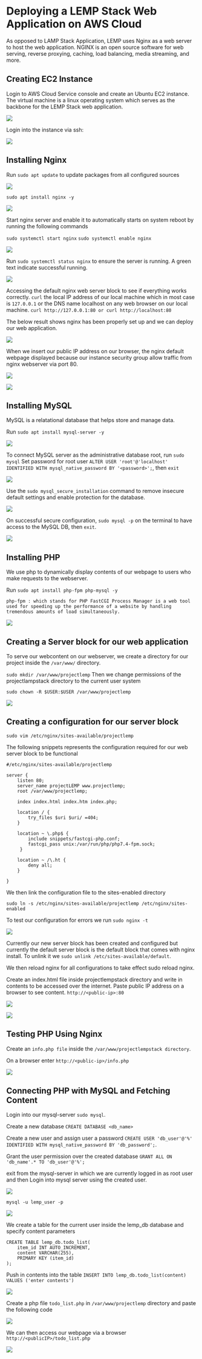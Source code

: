 # Deploying a LEMP Stack Web Application on AWS Cloud

As opposed to LAMP Stack Application, LEMP uses Nginx as a web server to host the web application.
NGINX is an open source software for web serving, reverse proxying, caching, load balancing, media streaming, and more.

## Creating EC2 Instance
Login to AWS Cloud Service console and create an Ubuntu EC2 instance. The virtual machine is a linux operating system which serves as the backbone for the LEMP Stack web application.

![](./img/lemp1.PNG)

Login into the instance via ssh:

![](./img/lemp2.PNG)

## Installing Nginx

Run `sudo apt update` to update packages from all configured sources

![](./img/lemp3.PNG)

`sudo apt install nginx -y`

![](./img/lemp4.PNG)

Start nginx server and enable it to automatically starts on system reboot by running the following commands

`sudo systemctl start nginx`
`sudo systemctl enable nginx`

![](./img/lemp5.PNG)

Run `sudo systemctl status nginx` to ensure the server is running. A green text indicate successful running.

![](./img/lemp6.PNG)

Accessing the default nginx web server block to see if everything works correctly. `curl` the local IP address of our local machine which in most case is `127.0.0.1` or the DNS name localhost on any web browser on our local machine.
`curl http://127.0.0.1:80 or curl http://localhost:80`

The below result shows nginx has been properly set up and we can deploy our web application.

![](./img/lemp7.PNG)

When we insert our public IP address on our browser, the nginx default webpage displayed because our instance security group allow traffic from nginx webserver via port 80.

![](./img/lemp8.PNG)

![](./img/lemp9.PNG)

## Installing MySQL

MySQL is a relatational database that helps store and manage data.

Run `sudo apt install mysql-server -y`

![](./img/lemp10.PNG)

To connect MySQL server as the administrative database root, run `sudo mysql`
Set password for root user `ALTER USER 'root'@'localhost' IDENTIFIED WITH mysql_native_password BY '<password>';`, then `exit`

![](./img/lemp11.PNG)

Use the `sudo mysql_secure_installation` command to remove insecure default settings and enable protection for the database.

![](./img/lemp12.PNG)

On successful secure configuration, `sudo mysql -p` on the terminal to have access to the MySQL DB, then `exit`.

![](./img/lemp13.PNG)

## Installing PHP

We use php to dynamically display contents of our webpage to users who make requests to the webserver.

Run `sudo apt install php-fpm php-mysql -y`

`php-fpm : which stands for PHP FastCGI Process Manager is a web tool used for speeding up the performance of a website by handling tremendous amounts of load simultaneously.`

![](./img/lemp14.PNG)

## Creating a Server block for our web application

To serve our webcontent on our webserver, we create a directory for our project inside the `/var/www/` directory.

`sudo mkdir /var/www/projectlemp` Then we change permissions of the projectlampstack directory to the current user system

`sudo chown -R $USER:$USER /var/www/projectlemp`

![](./img/lemp15.PNG)

## Creating a configuration for our server block
`sudo vim /etc/nginx/sites-available/projectlemp`

The following snippets represents the configuration required for our web server block to be functional

```
#/etc/nginx/sites-available/projectlemp

server {
    listen 80;
    server_name projectLEMP www.projectlemp;
    root /var/www/projectlemp;

    index index.html index.htm index.php;

    location / {
        try_files $uri $uri/ =404;
    }

    location ~ \.php$ {
        include snippets/fastcgi-php.conf;
        fastcgi_pass unix:/var/run/php/php7.4-fpm.sock;
     }

    location ~ /\.ht {
        deny all;
    }

}
```

We then link the configuration file to the sites-enabled directory

`sudo ln -s /etc/nginx/sites-available/projectlemp /etc/nginx/sites-enabled`

To test our configuration for errors we run
`sudo nginx -t`

![](./img/lemp16.PNG)

Currently our new server block has been created and configured but currently the default server block is the default block that comes with nginx install. To unlink it we `sudo unlink /etc/sites-available/default`.

We then reload nginx for all configurations to take effect sudo reload nginx.

Create an index.html file inside projectlempstack directory and write in contents to be accessed over the internet. Paste public IP address on a browser to see content.
`http://<public-ip>:80`

![](./img/lemp17.PNG)

![](./img/lemp18.PNG)

## Testing PHP Using Nginx

Create an `info.php file` inside the `/var/www/projectlempstack directory`.

On a browser enter `http://<public-ip>/info.php`

![](./img/lemp19.PNG)

## Connecting PHP with MySQL and Fetching Content

Login into our mysql-server `sudo mysql`.

Create a new database `CREATE DATABASE <db_name>`

Create a new user and assign user a password `CREATE USER 'db_user'@'%' IDENTIFIED WITH mysql_native_password BY 'db_password';`.

Grant the user permission over the created database `GRANT ALL ON 'db_name'.* TO 'db_user'@'%';`

exit from the mysql-server in which we are currently logged in as root user and then Login into mysql server using the created user.

![](./img/lemp20.PNG)

`mysql -u lemp_user -p`

![](./img/lemp21.PNG)

We create a table for the current user inside the lemp_db database and specify content parameters

```
CREATE TABLE lemp_db.todo_list(
    item_id INT AUTO_INCREMENT,
    content VARCHAR(255),
    PRIMARY KEY (item_id)
);
```

Push in contents into the table `INSERT INTO lemp_db.todo_list(content) VALUES ('enter contents')`

![](./img/lemp22.PNG)

Create a php file `todo_list.php` in `/var/www/projectlemp` directory and paste the following code

![](./img/lemp23.PNG)

We can then access our webpage via a browser `http://<publicIP>/todo_list.php`

![](./img/lemp24.PNG)